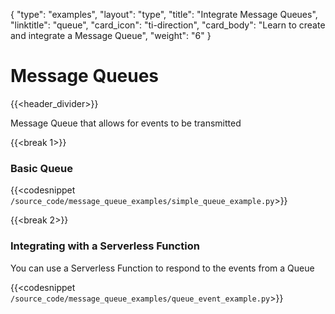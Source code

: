 {
    "type": "examples",
    "layout": "type",
    "title": "Integrate Message Queues",
    "linktitle": "queue",
    "card_icon": "ti-direction",
    "card_body": "Learn to create and integrate a Message Queue",
    "weight": "6"
}


# Message Queues
{{<header_divider>}}

Message Queue that allows for events to be transmitted

{{<break 1>}}
### Basic Queue

{{<codesnippet `/source_code/message_queue_examples/simple_queue_example.py`>}}


{{<break 2>}}
### Integrating with a Serverless Function
You can use a Serverless Function to respond to the events from a Queue

{{<codesnippet `/source_code/message_queue_examples/queue_event_example.py`>}}
